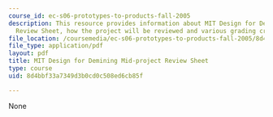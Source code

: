 ```yaml
---
course_id: ec-s06-prototypes-to-products-fall-2005
description: This resource provides information about MIT Design for Demining Mid-project
  Review Sheet, how the project will be reviewed and various grading criterias.
file_location: /coursemedia/ec-s06-prototypes-to-products-fall-2005/8d4bbf33a7349d3b0cd0c508ed6cb85f_MITEC_S06F05_m2_review.pdf
file_type: application/pdf
layout: pdf
title: MIT Design for Demining Mid-project Review Sheet
type: course
uid: 8d4bbf33a7349d3b0cd0c508ed6cb85f

---
```

None